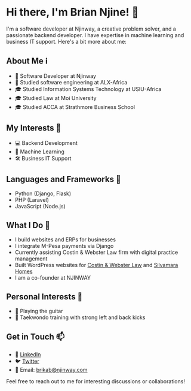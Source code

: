 # Hi there, I'm Brian Njine! 👋

I'm a software developer at Njinway, a creative problem solver, and a passionate backend developer. I have expertise in machine learning and business IT support. Here's a bit more about me:

## About Me ℹ️

- 💼 Software Developer at Njinway
- 🌱 Studied software engineering at ALX-Africa
- 🎓 Studied Information Systems Technology at USIU-Africa
- 🎓 Studied Law at Moi University
- 🎓 Studied ACCA at Strathmore Business School 

## My Interests 🌟

- 💻 Backend Development
- 🤖 Machine Learning
- 🛠 Business IT Support

## Languages and Frameworks 🚀

- Python (Django, Flask)
- PHP (Laravel)
- JavaScript (Node.js)

## What I Do 💼

- I build websites and ERPs for businesses
- I integrate M-Pesa payments via Django
- Currently assisting Costin & Webster Law firm with digital practice management
- Built WordPress websites for [Costin & Webster Law](https://costinwebsterlaw.co.ke/) and [Silvamara Homes](https://silvamarahomes.com/)
- I am a co-founder at NJINWAY

## Personal Interests 🎸

- 🎸 Playing the guitar
- 🥋 Taekwondo training with strong left and back kicks

## Get in Touch 📫

- 🔗 [LinkedIn](https://www.linkedin.com/in/brian-njine-aa730684/)
- 🐦 [Twitter](https://twitter.com/BrainNjyn?s=20)
- 📧 Email: brikab@njinway.com

Feel free to reach out to me for interesting discussions or collaborations!

